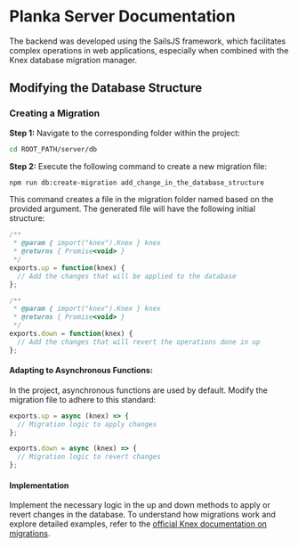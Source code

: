 # Planka Server Documentation

The backend was developed using the SailsJS framework, which facilitates complex operations in web applications, especially when combined with the Knex database migration manager.

## Modifying the Database Structure

### Creating a Migration

**Step 1:** Navigate to the corresponding folder within the project:
```bash
cd ROOT_PATH/server/db
```

**Step 2:** Execute the following command to create a new migration file:
```bash
npm run db:create-migration add_change_in_the_database_structure
```

This command creates a file in the migration folder named based on the provided argument. The generated file will have the following initial structure:
```Javascript
/**
 * @param { import("knex").Knex } knex
 * @returns { Promise<void> }
 */
exports.up = function(knex) {
  // Add the changes that will be applied to the database
};

/**
 * @param { import("knex").Knex } knex
 * @returns { Promise<void> }
 */
exports.down = function(knex) {
  // Add the changes that will revert the operations done in up
};
```

#### Adapting to Asynchronous Functions:
In the project, asynchronous functions are used by default. Modify the migration file to adhere to this standard:

```Javascript
exports.up = async (knex) => {
  // Migration logic to apply changes
};

exports.down = async (knex) => {
  // Migration logic to revert changes
};
```

#### Implementation
Implement the necessary logic in the up and down methods to apply or revert changes in the database. To understand how migrations work and explore detailed examples, refer to the [official Knex documentation on migrations](https://knexjs.org/guide/migrations.html#migration-api).

